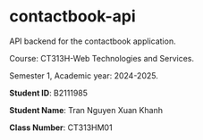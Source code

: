 # contactbook-api

API backend for the contactbook application.

Course: CT313H-Web Technologies and Services.

Semester 1, Academic year: 2024-2025.

**Student ID**: B2111985

**Student Name**: Tran Nguyen Xuan Khanh

**Class Number**: CT313HM01

